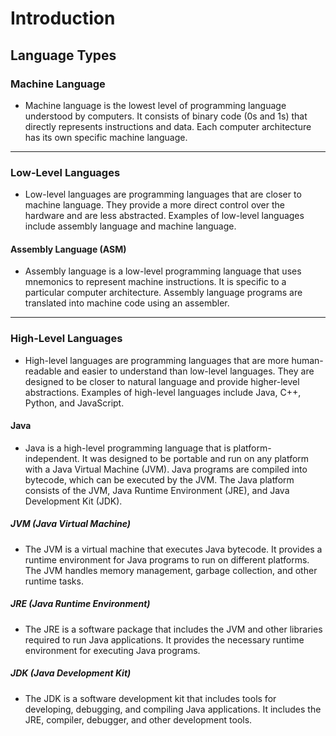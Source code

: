 # Introduction

## Language Types

### Machine Language

- Machine language is the lowest level of programming language understood by computers. It consists of binary code (0s and 1s) that directly represents instructions and data. Each computer architecture has its own specific machine language.

---

### Low-Level Languages

- Low-level languages are programming languages that are closer to machine language. They provide a more direct control over the hardware and are less abstracted. Examples of low-level languages include assembly language and machine language.

#### Assembly Language (ASM)

- Assembly language is a low-level programming language that uses mnemonics to represent machine instructions. It is specific to a particular computer architecture. Assembly language programs are translated into machine code using an assembler.

---

### High-Level Languages

- High-level languages are programming languages that are more human-readable and easier to understand than low-level languages. They are designed to be closer to natural language and provide higher-level abstractions. Examples of high-level languages include Java, C++, Python, and JavaScript.

#### Java

- Java is a high-level programming language that is platform-independent. It was designed to be portable and run on any platform with a Java Virtual Machine (JVM). Java programs are compiled into bytecode, which can be executed by the JVM. The Java platform consists of the JVM, Java Runtime Environment (JRE), and Java Development Kit (JDK).

##### JVM (Java Virtual Machine)

- The JVM is a virtual machine that executes Java bytecode. It provides a runtime environment for Java programs to run on different platforms. The JVM handles memory management, garbage collection, and other runtime tasks.

##### JRE (Java Runtime Environment)

- The JRE is a software package that includes the JVM and other libraries required to run Java applications. It provides the necessary runtime environment for executing Java programs.

##### JDK (Java Development Kit)

- The JDK is a software development kit that includes tools for developing, debugging, and compiling Java applications. It includes the JRE, compiler, debugger, and other development tools.

